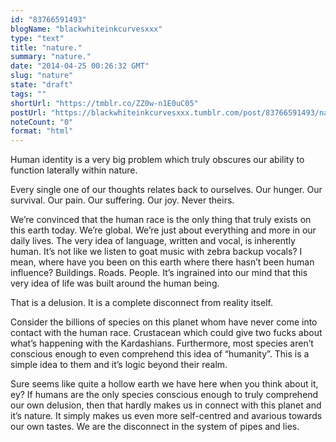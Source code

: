 ```yaml
---
id: "83766591493"
blogName: "blackwhiteinkcurvesxxx"
type: "text"
title: "nature."
summary: "nature."
date: "2014-04-25 00:26:32 GMT"
slug: "nature"
state: "draft"
tags: ""
shortUrl: "https://tmblr.co/ZZ0w-n1E0uC05"
postUrl: "https://blackwhiteinkcurvesxxx.tumblr.com/post/83766591493/nature"
noteCount: "0"
format: "html"
---
```


Human identity is a very big problem which truly obscures our ability to function laterally within nature. 

Every single one of our thoughts relates back to ourselves. Our hunger. Our survival. Our pain. Our suffering. Our joy. Never theirs. 

We’re convinced that the human race is the only thing that truly exists on this earth today. We’re global. We’re just about everything and more in our daily lives. The very idea of language, written and vocal, is inherently human. It’s not like we listen to goat music with zebra backup vocals? I mean, where have you been on this earth where there hasn’t been human influence? Buildings. Roads. People. It’s ingrained into our mind that this very idea of life was built around the human being.

That is a delusion. It is a complete disconnect from reality itself. 

Consider the billions of species on this planet whom have never come into contact with the human race. Crustacean which could give two fucks about what’s happening with the Kardashians. Furthermore, most species aren’t conscious enough to even comprehend this idea of “humanity”. This is a simple idea to them and it’s logic beyond their realm.

Sure seems like quite a hollow earth we have here when you think about it, ey? If humans are the only species conscious enough to truly comprehend our own delusion, then that hardly makes us in connect with this planet and it’s nature. It simply makes us even more self-centred and avarious towards our own tastes. We are the disconnect in the system of pipes and lies.